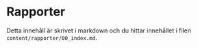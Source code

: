 ---
---
Rapporter
=========================

Detta innehåll är skrivet i markdown och du hittar innehållet i filen `content/rapporter/00_index.md`.
